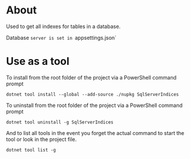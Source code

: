 ﻿# About

Used to get all indexes for tables in a database. 

Database `server is set in `appsettings.json`

# Use as a tool

To install from the root folder of the project via a PowerShell command prompt

```
dotnet tool install --global --add-source ./nupkg SqlServerIndices
```

To uninstall from the root folder of the project via a PowerShell command prompt

```
dotnet tool uninstall -g SqlServerIndices
```

And to list all tools in the event you forget the actual command to start the tool or look in the project file.

```
dotnet tool list -g
```